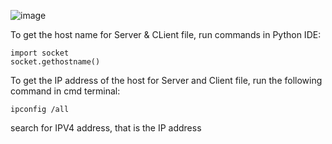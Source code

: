 ![image](https://user-images.githubusercontent.com/83855603/212617811-a832b52c-dd2f-4531-adf4-3b7fa4f55923.png)

To get the host name for Server & CLient file, run commands in Python IDE:

```
import socket
socket.gethostname()
```
To get the IP address of the host for Server and Client file, run the following command in cmd terminal:
```
ipconfig /all
```

search for IPV4 address, that is the IP address

